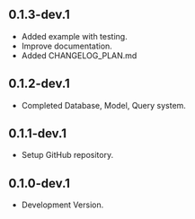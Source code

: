 ## 0.1.3-dev.1

-   Added example with testing.
-   Improve documentation.
-   Added CHANGELOG_PLAN.md

## 0.1.2-dev.1

-   Completed Database, Model, Query system.

## 0.1.1-dev.1

-   Setup GitHub repository.

## 0.1.0-dev.1

-   Development Version.
